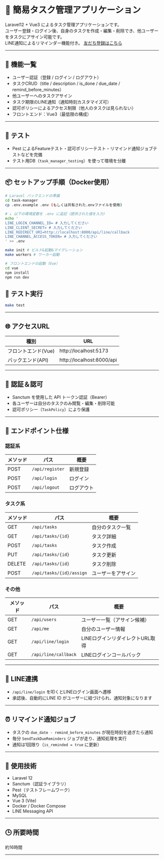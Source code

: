 # 📝 簡易タスク管理アプリケーション

Laravel12 + Vue3 によるタスク管理アプリケーションです。  
ユーザー登録・ログイン後、自身のタスクを作成・編集・削除でき、他ユーザーをタスクにアサイン可能です。  
LINE通知によるリマインダー機能付き。
[友だち登録はこちら](https://lin.ee/kWtISYV)

---

## 🚀 機能一覧

- ユーザー認証（登録 / ログイン / ログアウト）
- タスクCRUD（title / description / is_done / due_date / remind_before_minutes）
- 他ユーザーへのタスクアサイン
- タスク期限のLINE通知（通知時刻カスタマイズ可）
- 認可ポリシーによるアクセス制限（他人のタスクは見られない）
- フロントエンド：Vue3（最低限の構成）

---

## 🧪 テスト

- Pest によるFeatureテスト・認可ポリシーテスト・リマインド通知ジョブテストなどを完備
- テスト用DB（`task_manager_testing`）を使って環境を分離

---

## 📦 セットアップ手順（Docker使用）

```bash
# Laravel バックエンドの準備
cd task-manager
cp .env.example .env (もしくは共有された.envファイルを使用)

# ↓ 以下の環境変数を .env に追記（提供された値を入力）
echo '
LINE_LOGIN_CHANNEL_ID= # 入力してください
LINE_CLIENT_SECRET= # 入力してください
LINE_REDIRECT_URI=http://localhost:8000/api/line/callback
LINE_CHANNEL_ACCESS_TOKEN= # 入力してください
' >> .env

make init # ビルド&起動&マイグレーション
make workers # ワーカー起動
```
```bash
# フロントエンドの起動（Vue）
cd vue
npm install
npm run dev
```
## 🧪 テスト実行

```bash
make test
```


---

## 🌐 アクセスURL

| 種別 | URL |
|------|-----|
| フロントエンド(Vue) | http://localhost:5173 |
| バックエンド(API) | http://localhost:8000/api |

---

## 🔐 認証＆認可

- Sanctum を使用した API トークン認証（Bearer）
- 各ユーザーは自分のタスクのみ閲覧・編集・削除可能
- 認可ポリシー（`TaskPolicy`）により保護

---

## 📮 エンドポイント仕様

### 認証系

| メソッド | パス | 概要 |
|---------|------|------|
| POST | `/api/register` | 新規登録 |
| POST | `/api/login` | ログイン |
| POST | `/api/logout` | ログアウト |

### タスク系

| メソッド | パス | 概要 |
|---------|------|------|
| GET | `/api/tasks` | 自分のタスク一覧 |
| GET | `/api/tasks/{id}` | タスク詳細 |
| POST | `/api/tasks` | タスク作成 |
| PUT | `/api/tasks/{id}` | タスク更新 |
| DELETE | `/api/tasks/{id}` | タスク削除 |
| POST | `/api/tasks/{id}/assign` | ユーザーをアサイン |

### その他

| メソッド | パス | 概要 |
|---------|------|------|
| GET | `/api/users` | ユーザー一覧（アサイン候補） |
| GET | `/api/me` | 自分のユーザー情報 |
| GET | `/api/line/login` | LINEログインリダイレクトURL取得 |
| GET | `/api/line/callback` | LINEログインコールバック |

---

## 🔔 LINE連携

- `/api/line/login` を叩くとLINEログイン画面へ遷移
- 承認後、自動的にLINE ID がユーザーに紐づけられ、通知対象になります

---

## ⏰ リマインド通知ジョブ

- タスクの `due_date - remind_before_minutes` が現在時刻を過ぎたら通知
- 毎分 `SendTaskDueReminders` ジョブが走り、通知処理を実行
- 通知は1回限り（`is_reminded = true` に更新）

---

## 📝 使用技術

- Laravel 12
- Sanctum（認証ライブラリ）
- Pest（テストフレームワーク）
- MySQL
- Vue 3 (Vite)
- Docker / Docker Compose
- LINE Messaging API

---

## 🕒 所要時間

約16時間

---



